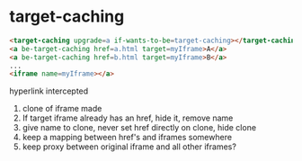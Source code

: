 # target-caching

```html
<target-caching upgrade=a if-wants-to-be=target-caching></target-caching>
<a be-target-caching href=a.html target=myIframe>A</a>
<a be-target-caching href=b.html target=myIframe>B</a>
...
<iframe name=myIframe></a>
```

hyperlink intercepted

1)  clone of iframe made
2)  If target iframe already has an href, hide it, remove name
3)  give name to clone, never set href directly on clone, hide clone
4)  keep a mapping between href's and iframes somewhere
5)  keep proxy between original iframe and all other iframes?

